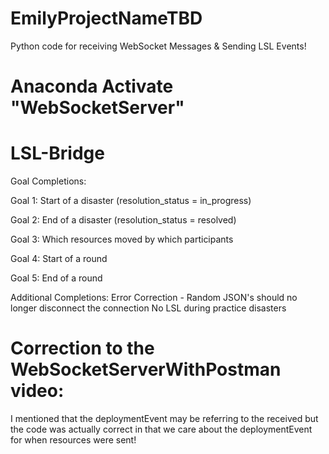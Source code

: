 # EmilyProjectNameTBD

Python code for receiving WebSocket Messages &amp; Sending LSL Events!

# Anaconda Activate "WebSocketServer"

# LSL-Bridge

Goal Completions:

Goal 1: Start of a disaster (resolution_status = in_progress)

Goal 2: End of a disaster (resolution_status = resolved)

Goal 3: Which resources moved by which participants

Goal 4: Start of a round

Goal 5: End of a round

Additional Completions:
Error Correction - Random JSON's should no longer disconnect the connection
No LSL during practice disasters

# Correction to the WebSocketServerWithPostman video:

I mentioned that the deploymentEvent may be referring to the received but the code was actually correct in that we care about the deploymentEvent for when resources were sent!